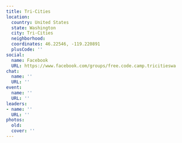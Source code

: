 ```yaml
---
title: Tri-Cities
location:
  country: United States
  state: Washington
  city: Tri-Cities
  neighborhood: 
  coordinates: 46.22546, -119.220891
  plusCode: ''
social:
  name: Facebook
  URL: https://www.facebook.com/groups/free.code.camp.tricitieswa
chat:
  name: ''
  URL: ''
event:
  name: ''
  URL: ''
leaders:
- name: ''
  URL: ''
photos:
  old: 
  cover: ''
---
```

